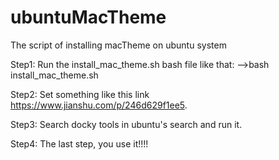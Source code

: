 # ubuntuMacTheme
The script of installing macTheme on ubuntu system

Step1: 
   Run the install_mac_theme.sh bash file like that:
      -->bash install_mac_theme.sh
            
Step2:
   Set something like this link https://www.jianshu.com/p/246d629f1ee5.

Step3:
   Search docky tools in ubuntu's search and run it.

Step4:
   The last step, you use it!!!!
